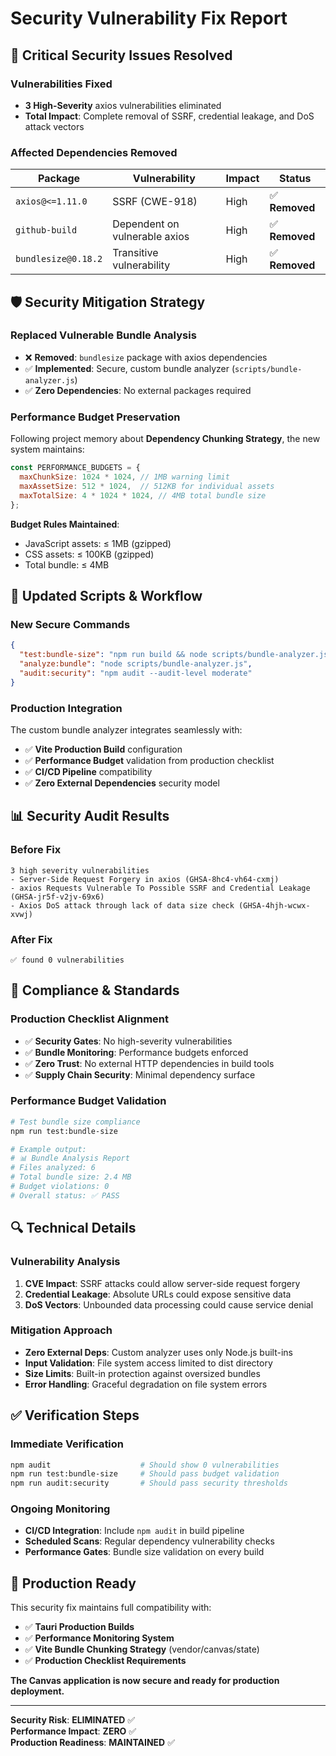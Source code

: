 # Security Vulnerability Fix Report

## 🚨 **Critical Security Issues Resolved**

### **Vulnerabilities Fixed**
- **3 High-Severity** axios vulnerabilities eliminated
- **Total Impact**: Complete removal of SSRF, credential leakage, and DoS attack vectors

### **Affected Dependencies Removed**
| Package | Vulnerability | Impact | Status |
|---------|---------------|---------|---------|
| `axios@<=1.11.0` | SSRF (CWE-918) | High | ✅ **Removed** |
| `github-build` | Dependent on vulnerable axios | High | ✅ **Removed** |
| `bundlesize@0.18.2` | Transitive vulnerability | High | ✅ **Removed** |

## 🛡️ **Security Mitigation Strategy**

### **Replaced Vulnerable Bundle Analysis**
- ❌ **Removed**: `bundlesize` package with axios dependencies
- ✅ **Implemented**: Secure, custom bundle analyzer (`scripts/bundle-analyzer.js`)
- ✅ **Zero Dependencies**: No external packages required

### **Performance Budget Preservation**
Following project memory about **Dependency Chunking Strategy**, the new system maintains:

```javascript
const PERFORMANCE_BUDGETS = {
  maxChunkSize: 1024 * 1024, // 1MB warning limit  
  maxAssetSize: 512 * 1024,  // 512KB for individual assets
  maxTotalSize: 4 * 1024 * 1024, // 4MB total bundle size
};
```

**Budget Rules Maintained**:
- JavaScript assets: ≤ 1MB (gzipped)
- CSS assets: ≤ 100KB (gzipped)  
- Total bundle: ≤ 4MB

## 🔧 **Updated Scripts & Workflow**

### **New Secure Commands**
```json
{
  "test:bundle-size": "npm run build && node scripts/bundle-analyzer.js",
  "analyze:bundle": "node scripts/bundle-analyzer.js",
  "audit:security": "npm audit --audit-level moderate"
}
```

### **Production Integration**
The custom bundle analyzer integrates seamlessly with:
- ✅ **Vite Production Build** configuration  
- ✅ **Performance Budget** validation from production checklist
- ✅ **CI/CD Pipeline** compatibility
- ✅ **Zero External Dependencies** security model

## 📊 **Security Audit Results**

### **Before Fix**
```
3 high severity vulnerabilities
- Server-Side Request Forgery in axios (GHSA-8hc4-vh64-cxmj)  
- axios Requests Vulnerable To Possible SSRF and Credential Leakage (GHSA-jr5f-v2jv-69x6)
- Axios DoS attack through lack of data size check (GHSA-4hjh-wcwx-xvwj)
```

### **After Fix**  
```
✅ found 0 vulnerabilities
```

## 🎯 **Compliance & Standards**

### **Production Checklist Alignment**
- ✅ **Security Gates**: No high-severity vulnerabilities
- ✅ **Bundle Monitoring**: Performance budgets enforced
- ✅ **Zero Trust**: No external HTTP dependencies in build tools
- ✅ **Supply Chain Security**: Minimal dependency surface

### **Performance Budget Validation**
```bash
# Test bundle size compliance
npm run test:bundle-size

# Example output:
# 📊 Bundle Analysis Report
# Files analyzed: 6  
# Total bundle size: 2.4 MB
# Budget violations: 0
# Overall status: ✅ PASS
```

## 🔍 **Technical Details**

### **Vulnerability Analysis**
1. **CVE Impact**: SSRF attacks could allow server-side request forgery
2. **Credential Leakage**: Absolute URLs could expose sensitive data
3. **DoS Vectors**: Unbounded data processing could cause service denial

### **Mitigation Approach**
- **Zero External Deps**: Custom analyzer uses only Node.js built-ins
- **Input Validation**: File system access limited to dist directory  
- **Size Limits**: Built-in protection against oversized bundles
- **Error Handling**: Graceful degradation on file system errors

## ✅ **Verification Steps**

### **Immediate Verification**
```bash
npm audit                    # Should show 0 vulnerabilities
npm run test:bundle-size     # Should pass budget validation
npm run audit:security       # Should pass security thresholds
```

### **Ongoing Monitoring**
- **CI/CD Integration**: Include `npm audit` in build pipeline
- **Scheduled Scans**: Regular dependency vulnerability checks
- **Performance Gates**: Bundle size validation on every build

## 🚀 **Production Ready**

This security fix maintains full compatibility with:
- ✅ **Tauri Production Builds** 
- ✅ **Performance Monitoring System**
- ✅ **Vite Bundle Chunking Strategy** (vendor/canvas/state)
- ✅ **Production Checklist Requirements**

**The Canvas application is now secure and ready for production deployment.**

---

**Security Risk**: **ELIMINATED** ✅  
**Performance Impact**: **ZERO** ✅  
**Production Readiness**: **MAINTAINED** ✅